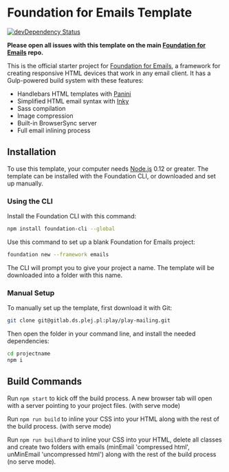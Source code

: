 # Foundation for Emails Template

[![devDependency Status](https://david-dm.org/zurb/foundation-emails-template/dev-status.svg)](https://david-dm.org/zurb/foundation-emails-template#info=devDependencies)

**Please open all issues with this template on the main [Foundation for Emails](http://github.com/zurb/foundation-emails/issues) repo.**

This is the official starter project for [Foundation for Emails](http://foundation.zurb.com/emails), a framework for creating responsive HTML devices that work in any email client. It has a Gulp-powered build system with these features:

- Handlebars HTML templates with [Panini](http://github.com/zurb/panini)
- Simplified HTML email syntax with [Inky](http://github.com/zurb/inky)
- Sass compilation
- Image compression
- Built-in BrowserSync server
- Full email inlining process

## Installation

To use this template, your computer needs [Node.js](https://nodejs.org/en/) 0.12 or greater. The template can be installed with the Foundation CLI, or downloaded and set up manually.

### Using the CLI

Install the Foundation CLI with this command:

```bash
npm install foundation-cli --global
```

Use this command to set up a blank Foundation for Emails project:

```bash
foundation new --framework emails
```

The CLI will prompt you to give your project a name. The template will be downloaded into a folder with this name.

### Manual Setup

To manually set up the template, first download it with Git:

```bash
git clone git@gitlab.ds.plej.pl:play/play-mailing.git
```

Then open the folder in your command line, and install the needed dependencies:

```bash
cd projectname
npm i
```

## Build Commands

Run `npm start` to kick off the build process. A new browser tab will open with a server pointing to your project files. (with serve mode)

Run `npm run build` to inline your CSS into your HTML along with the rest of the build process. (with serve mode)

Run `npm run buildhard` to inline your CSS into your HTML, delete all classes and create two folders with emails (minEmail 'compressed html', unMinEmail 'uncompressed html') along with the rest of the build process (no serve mode).



